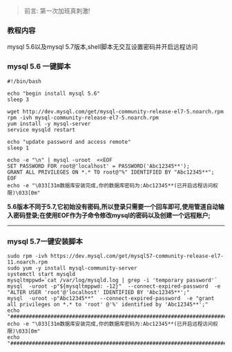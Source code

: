 > 前言:  第一次加班真刺激!

### 教程内容

mysql 5.6以及mysql 5.7版本,shell脚本无交互设置密码并开启远程访问

### mysql 5.6 一键脚本

```shell
#!/bin/bash

echo "begin install mysql 5.6"
sleep 3

wget http://dev.mysql.com/get/mysql-community-release-el7-5.noarch.rpm
rpm -ivh mysql-community-release-el7-5.noarch.rpm
yum install -y mysql-server
service mysqld restart

echo "update password and access remote"
sleep 1

echo -e "\n" | mysql -uroot  <<EOF
SET PASSWORD FOR root@'localhost' = PASSWORD('Abc12345**');
GRANT ALL PRIVILEGES ON *.* TO root@"%" IDENTIFIED BY "Abc12345**";
EOF
echo -e "\033[31m数据库安装完成,你的数据库密码为:Abc12345**(已开启远程访问权限)\033[0m"
```

**5.6版本不同于5.7,它初始没有密码,所以登录只需要一个回车即可,使用管道自动输入密码登录;在使用EOF作为子命令修改mysql的密码以及创建一个远程账户;**



------



### mysql 5.7一键安装脚本

```shell
sudo rpm -ivh https://dev.mysql.com/get/mysql57-community-release-el7-11.noarch.rpm
sudo yum -y install mysql-community-server
systemctl start mysqld
mysqltmppwd=`cat /var/log/mysqld.log | grep -i 'temporary password'`
mysql  -uroot -p"${mysqltmppwd: -12}"  --connect-expired-password  -e "ALTER USER 'root'@'localhost' IDENTIFIED BY 'Abc12345**';"
mysql  -uroot -p"Abc12345**"  --connect-expired-password  -e "grant all privileges on *.* to 'root' @'%' identified by 'Abc12345**';"
echo "##########################################################################"
echo -e "\033[31m数据库安装完成,你的数据库密码为:Abc12345**(已开启远程访问权限)\033[0m"
echo "##########################################################################"
```

